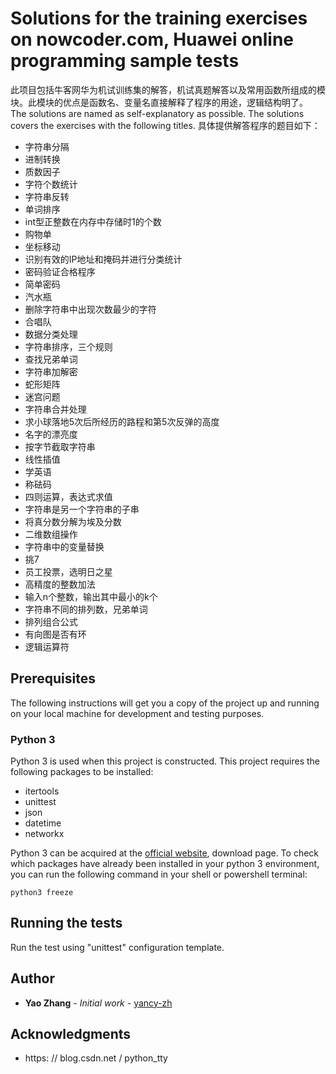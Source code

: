 # Solutions for the training exercises on nowcoder.com, Huawei online programming sample tests
此项目包括牛客网华为机试训练集的解答，机试真题解答以及常用函数所组成的模块。此模块的优点是函数名、变量名直接解释了程序的用途，逻辑结构明了。
The solutions are named as self-explanatory as possible.
The solutions covers the exercises with the following titles.
具体提供解答程序的题目如下：
* 字符串分隔
* 进制转换
* 质数因子
* 字符个数统计
* 字符串反转
* 单词排序
* int型正整数在内存中存储时1的个数
* 购物单
* 坐标移动
* 识别有效的IP地址和掩码并进行分类统计
* 密码验证合格程序
* 简单密码
* 汽水瓶
* 删除字符串中出现次数最少的字符
* 合唱队
* 数据分类处理
* 字符串排序，三个规则
* 查找兄弟单词
* 字符串加解密
* 蛇形矩阵
* 迷宫问题
* 字符串合并处理
* 求小球落地5次后所经历的路程和第5次反弹的高度
* 名字的漂亮度
* 按字节截取字符串
* 线性插值
* 学英语
* 称砝码
* 四则运算，表达式求值
* 字符串是另一个字符串的子串
* 将真分数分解为埃及分数
* 二维数组操作
* 字符串中的变量替换
* 挑7
* 员工投票，选明日之星
* 高精度的整数加法
* 输入n个整数，输出其中最小的k个
* 字符串不同的排列数，兄弟单词
* 排列组合公式
* 有向图是否有环
* 逻辑运算符

## Prerequisites
The following instructions will get you a copy of the project up and running on your local machine for development and testing purposes.

### Python 3
Python 3 is used when this project is constructed. This project requires the following packages to be installed:
  * itertools
  * unittest
  * json
  * datetime
  * networkx
  
Python 3 can be acquired at the [official website](https://www.python.org/), download page. 
 To check which packages have already been installed in your python 3 environment, you can run the following command in your
 shell or powershell terminal:
 ```
python3 freeze
```

## Running the tests

Run the test using "unittest" configuration template.

## Author

* **Yao Zhang** - *Initial work* - [yancy-zh](https://github.com/yancy-zh)

## Acknowledgments
* https: // blog.csdn.net / python_tty